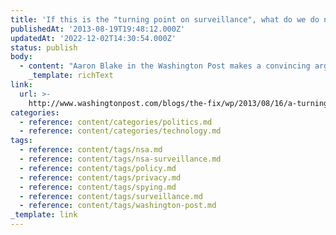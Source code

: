 ```yaml
---
title: 'If this is the "turning point on surveillance", what do we do next?'
publishedAt: '2013-08-19T19:48:12.000Z'
updatedAt: '2022-12-02T14:30:54.000Z'
status: publish
body:
  - content: "Aaron Blake in the Washington Post makes a convincing argument that the revelations are [\"turning point in the political debate over surveillance\"](http://www.washingtonpost.com/blogs/the-fix/wp/2013/08/16/a-turning-point-in-the-political-debate-over-surveillance/):\n\n<ExtendedQuote>\n  The big question from here is whether these violations will be written off as minor mistakes in a vast and vital national security apparatus or as the smoking gun for an apparatus that routinely goes too far.\n\n  If you had asked us last week whether the Christies of the world or the Pauls of the world had the upper hand in this debate, we would have said the Christies.\n\n  This Friday morning, it\x92s a whole lot less clear that that\x92s the case.\n</ExtendedQuote>\n\nThe problem, I think, is that the next step forward isn't a clear for those who believe in privacy -- it feels much like the machine is far too big to stop easily, and I don't think mainstream society really has done a lot of thinking about how much privacy we should allow. This isn't to say there aren't people who have done a lot of great writing/thinking around privacy -- the problem is that thinking has developed into any social norms about what kind of privacy we demand from our government. This is why the first policy reaction to the revelation, the Amash Amendment, was to shut it completely, because we didn't realize how we had really let it get, so we pulled back sharply.\n\nAny specifics for policy-making to slow down (or reverse) the growth of the surveillance state will likely take a while as we hammer exactly how much privacy we want versus how much spying will allow. Hopefully now, at least, the conversation will be out in the open.\n"
    _template: richText
link:
  url: >-
    http://www.washingtonpost.com/blogs/the-fix/wp/2013/08/16/a-turning-point-in-the-political-debate-over-surveillance/
categories:
  - reference: content/categories/politics.md
  - reference: content/categories/technology.md
tags:
  - reference: content/tags/nsa.md
  - reference: content/tags/nsa-surveillance.md
  - reference: content/tags/policy.md
  - reference: content/tags/privacy.md
  - reference: content/tags/spying.md
  - reference: content/tags/surveillance.md
  - reference: content/tags/washington-post.md
_template: link
---
```



